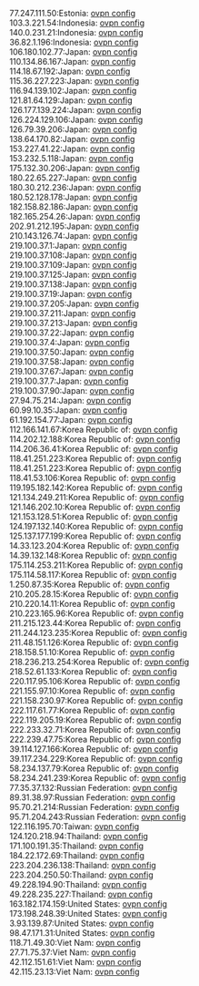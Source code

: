 77.247.111.50:Estonia: [ovpn config](vpn/77_247_111_50.ovpn)  
103.3.221.54:Indonesia: [ovpn config](vpn/103_3_221_54.ovpn)  
140.0.231.21:Indonesia: [ovpn config](vpn/140_0_231_21.ovpn)  
36.82.1.196:Indonesia: [ovpn config](vpn/36_82_1_196.ovpn)  
106.180.102.77:Japan: [ovpn config](vpn/106_180_102_77.ovpn)  
110.134.86.167:Japan: [ovpn config](vpn/110_134_86_167.ovpn)  
114.18.67.192:Japan: [ovpn config](vpn/114_18_67_192.ovpn)  
115.36.227.223:Japan: [ovpn config](vpn/115_36_227_223.ovpn)  
116.94.139.102:Japan: [ovpn config](vpn/116_94_139_102.ovpn)  
121.81.64.129:Japan: [ovpn config](vpn/121_81_64_129.ovpn)  
126.177.139.224:Japan: [ovpn config](vpn/126_177_139_224.ovpn)  
126.224.129.106:Japan: [ovpn config](vpn/126_224_129_106.ovpn)  
126.79.39.206:Japan: [ovpn config](vpn/126_79_39_206.ovpn)  
138.64.170.82:Japan: [ovpn config](vpn/138_64_170_82.ovpn)  
153.227.41.22:Japan: [ovpn config](vpn/153_227_41_22.ovpn)  
153.232.5.118:Japan: [ovpn config](vpn/153_232_5_118.ovpn)  
175.132.30.206:Japan: [ovpn config](vpn/175_132_30_206.ovpn)  
180.22.65.227:Japan: [ovpn config](vpn/180_22_65_227.ovpn)  
180.30.212.236:Japan: [ovpn config](vpn/180_30_212_236.ovpn)  
180.52.128.178:Japan: [ovpn config](vpn/180_52_128_178.ovpn)  
182.158.82.186:Japan: [ovpn config](vpn/182_158_82_186.ovpn)  
182.165.254.26:Japan: [ovpn config](vpn/182_165_254_26.ovpn)  
202.91.212.195:Japan: [ovpn config](vpn/202_91_212_195.ovpn)  
210.143.126.74:Japan: [ovpn config](vpn/210_143_126_74.ovpn)  
219.100.37.1:Japan: [ovpn config](vpn/219_100_37_1.ovpn)  
219.100.37.108:Japan: [ovpn config](vpn/219_100_37_108.ovpn)  
219.100.37.109:Japan: [ovpn config](vpn/219_100_37_109.ovpn)  
219.100.37.125:Japan: [ovpn config](vpn/219_100_37_125.ovpn)  
219.100.37.138:Japan: [ovpn config](vpn/219_100_37_138.ovpn)  
219.100.37.19:Japan: [ovpn config](vpn/219_100_37_19.ovpn)  
219.100.37.205:Japan: [ovpn config](vpn/219_100_37_205.ovpn)  
219.100.37.211:Japan: [ovpn config](vpn/219_100_37_211.ovpn)  
219.100.37.213:Japan: [ovpn config](vpn/219_100_37_213.ovpn)  
219.100.37.22:Japan: [ovpn config](vpn/219_100_37_22.ovpn)  
219.100.37.4:Japan: [ovpn config](vpn/219_100_37_4.ovpn)  
219.100.37.50:Japan: [ovpn config](vpn/219_100_37_50.ovpn)  
219.100.37.58:Japan: [ovpn config](vpn/219_100_37_58.ovpn)  
219.100.37.67:Japan: [ovpn config](vpn/219_100_37_67.ovpn)  
219.100.37.7:Japan: [ovpn config](vpn/219_100_37_7.ovpn)  
219.100.37.90:Japan: [ovpn config](vpn/219_100_37_90.ovpn)  
27.94.75.214:Japan: [ovpn config](vpn/27_94_75_214.ovpn)  
60.99.10.35:Japan: [ovpn config](vpn/60_99_10_35.ovpn)  
61.192.154.77:Japan: [ovpn config](vpn/61_192_154_77.ovpn)  
112.166.141.67:Korea Republic of: [ovpn config](vpn/112_166_141_67.ovpn)  
114.202.12.188:Korea Republic of: [ovpn config](vpn/114_202_12_188.ovpn)  
114.206.36.41:Korea Republic of: [ovpn config](vpn/114_206_36_41.ovpn)  
118.41.251.223:Korea Republic of: [ovpn config](vpn/118_41_251_223.ovpn)  
118.41.251.223:Korea Republic of: [ovpn config](vpn/118_41_251_223.ovpn)  
118.41.53.106:Korea Republic of: [ovpn config](vpn/118_41_53_106.ovpn)  
119.195.182.142:Korea Republic of: [ovpn config](vpn/119_195_182_142.ovpn)  
121.134.249.211:Korea Republic of: [ovpn config](vpn/121_134_249_211.ovpn)  
121.146.202.10:Korea Republic of: [ovpn config](vpn/121_146_202_10.ovpn)  
121.153.128.51:Korea Republic of: [ovpn config](vpn/121_153_128_51.ovpn)  
124.197.132.140:Korea Republic of: [ovpn config](vpn/124_197_132_140.ovpn)  
125.137.177.199:Korea Republic of: [ovpn config](vpn/125_137_177_199.ovpn)  
14.33.123.204:Korea Republic of: [ovpn config](vpn/14_33_123_204.ovpn)  
14.39.132.148:Korea Republic of: [ovpn config](vpn/14_39_132_148.ovpn)  
175.114.253.211:Korea Republic of: [ovpn config](vpn/175_114_253_211.ovpn)  
175.114.58.117:Korea Republic of: [ovpn config](vpn/175_114_58_117.ovpn)  
1.250.87.35:Korea Republic of: [ovpn config](vpn/1_250_87_35.ovpn)  
210.205.28.15:Korea Republic of: [ovpn config](vpn/210_205_28_15.ovpn)  
210.220.14.11:Korea Republic of: [ovpn config](vpn/210_220_14_11.ovpn)  
210.223.165.96:Korea Republic of: [ovpn config](vpn/210_223_165_96.ovpn)  
211.215.123.44:Korea Republic of: [ovpn config](vpn/211_215_123_44.ovpn)  
211.244.123.235:Korea Republic of: [ovpn config](vpn/211_244_123_235.ovpn)  
211.48.151.126:Korea Republic of: [ovpn config](vpn/211_48_151_126.ovpn)  
218.158.51.10:Korea Republic of: [ovpn config](vpn/218_158_51_10.ovpn)  
218.236.213.254:Korea Republic of: [ovpn config](vpn/218_236_213_254.ovpn)  
218.52.61.133:Korea Republic of: [ovpn config](vpn/218_52_61_133.ovpn)  
220.117.95.106:Korea Republic of: [ovpn config](vpn/220_117_95_106.ovpn)  
221.155.97.10:Korea Republic of: [ovpn config](vpn/221_155_97_10.ovpn)  
221.158.230.97:Korea Republic of: [ovpn config](vpn/221_158_230_97.ovpn)  
222.117.61.77:Korea Republic of: [ovpn config](vpn/222_117_61_77.ovpn)  
222.119.205.19:Korea Republic of: [ovpn config](vpn/222_119_205_19.ovpn)  
222.233.32.71:Korea Republic of: [ovpn config](vpn/222_233_32_71.ovpn)  
222.239.47.75:Korea Republic of: [ovpn config](vpn/222_239_47_75.ovpn)  
39.114.127.166:Korea Republic of: [ovpn config](vpn/39_114_127_166.ovpn)  
39.117.234.229:Korea Republic of: [ovpn config](vpn/39_117_234_229.ovpn)  
58.234.137.79:Korea Republic of: [ovpn config](vpn/58_234_137_79.ovpn)  
58.234.241.239:Korea Republic of: [ovpn config](vpn/58_234_241_239.ovpn)  
77.35.37.132:Russian Federation: [ovpn config](vpn/77_35_37_132.ovpn)  
89.31.38.97:Russian Federation: [ovpn config](vpn/89_31_38_97.ovpn)  
95.70.21.214:Russian Federation: [ovpn config](vpn/95_70_21_214.ovpn)  
95.71.204.243:Russian Federation: [ovpn config](vpn/95_71_204_243.ovpn)  
122.116.195.70:Taiwan: [ovpn config](vpn/122_116_195_70.ovpn)  
124.120.218.94:Thailand: [ovpn config](vpn/124_120_218_94.ovpn)  
171.100.191.35:Thailand: [ovpn config](vpn/171_100_191_35.ovpn)  
184.22.172.69:Thailand: [ovpn config](vpn/184_22_172_69.ovpn)  
223.204.236.138:Thailand: [ovpn config](vpn/223_204_236_138.ovpn)  
223.204.250.50:Thailand: [ovpn config](vpn/223_204_250_50.ovpn)  
49.228.194.90:Thailand: [ovpn config](vpn/49_228_194_90.ovpn)  
49.228.235.227:Thailand: [ovpn config](vpn/49_228_235_227.ovpn)  
163.182.174.159:United States: [ovpn config](vpn/163_182_174_159.ovpn)  
173.198.248.39:United States: [ovpn config](vpn/173_198_248_39.ovpn)  
3.93.139.87:United States: [ovpn config](vpn/3_93_139_87.ovpn)  
98.47.171.31:United States: [ovpn config](vpn/98_47_171_31.ovpn)  
118.71.49.30:Viet Nam: [ovpn config](vpn/118_71_49_30.ovpn)  
27.71.75.37:Viet Nam: [ovpn config](vpn/27_71_75_37.ovpn)  
42.112.151.61:Viet Nam: [ovpn config](vpn/42_112_151_61.ovpn)  
42.115.23.13:Viet Nam: [ovpn config](vpn/42_115_23_13.ovpn)  
